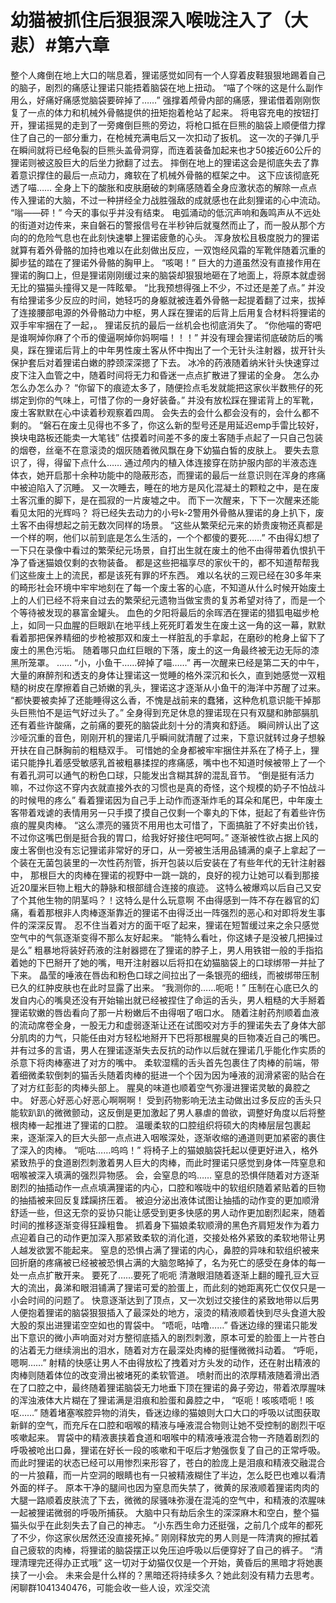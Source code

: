 # 幼猫被抓住后狠狠深入喉咙注入了（大悲）#第六章

整个人瘫倒在地上大口的喘息着，狸诺感觉如同有一个人穿着皮鞋狠狠地踢着自己的脑子，剧烈的痛感让狸诺只能捂着脑袋在地上扭动。
“喵了个咪的这是什么副作用么，好痛好痛感觉脑袋要碎掉了……”
强撑着颅骨内部的痛感，狸诺借着刚刚恢复了一点的体力和机械外骨骼提供的扭矩抱着枪站了起来。
将电容充电的按钮打开，狸诺摇晃的走到了一旁瘫倒巨熊的旁边，将枪口抵在巨熊的脑袋上顺便借力撑住了自己的一部分重力，在枪械充满电后又一次扣动了扳机。
这一次的子弹几乎在瞬间就将已经龟裂的巨熊头盖骨洞穿，而连着装备加起来也才50接近60公斤的狸诺则被这股巨大的后坐力掀翻了过去。
摔倒在地上的狸诺这会是彻底失去了靠着意识撑住的最后一点动力，瘫软在了机械外骨骼的框架之中。
这下应该彻底死透了喵……
全身上下的酸胀和皮肤磨破的刺痛感随着全身应激状态的解除一点点传入狸诺的大脑，不过一种拼经全力战胜强敌的成就感也在此刻狸诺的心中流动。
“嗡——砰！”
今天的事似乎并没有结束。
电弧涌动的低沉声响和轰鸣声从不远处的街道对边传来，来自磐石的警报信号在半秒钟后就戛然而止了，而一股从那个方向的的危险气息也在此刻快速攀上狸诺疲惫的心头。
浑身放松且极度脱力的狸诺就算有着外骨骼的加持也难以在此刻做出反应，一双饱经风霜的军靴伴随着沉重的脚步猛的踏在了狸诺外骨骼的胸甲上。
“咳喝！”
巨大的力道虽然没有直接作用在狸诺的胸口上，但是狸诺刚刚缓过来的脑袋却狠狠地砸在了地面上，将原本就虚弱无比的猫猫头撞得又是一阵眩晕。
“比我预想得强上不少，不过还是差了点。”
并没有给狸诺多少反应的时间，她轻巧的身躯就被连着外骨骼一起提着翻了过来，拔掉了连接腰部电源的外骨骼动力中枢，男人踩在狸诺的后背上后用复合材料将狸诺的双手牢牢捆在了一起，。
狸诺反抗的最后一丝机会也彻底消失了。
“你他喵的寄吧是谁啊焯你麻了个币的傻逼啊焯你妈啊喵！！！”
并没有理会狸诺彻底破防后的嘴臭，踩在狸诺后背上的中年男性废土客从怀中掏出了一个无针头注射器，拔开针头保护套后对着狸诺白嫩的脖颈深深摁了下去。
冰冷的药液随着纳米针头快速穿过皮下注入血管之中，随着时间将无力和昏迷一点点扩散进了狸诺的全身。
怎么办怎么办怎么办？
“你留下的痕迹太多了，随便捡点毛发就能把这家伙半数熊仔的死绑定到你的气味上，可惜了你的一身好装备。”
并没有放松踩在狸诺背上的军靴，废土客默默在心中读着秒观察着四周。
会失去的会什么都会没有的，会什么都不剩的。
“磐石在废土见得也不多了，你这么新的型号还是用延迟emp手雷比较好，换块电路板还能卖一大笔钱”
估摸着时间差不多的废土客随手点起了一只自己包装的烟卷，丝毫不在意滚烫的烟灰随着微风飘在身下幼猫白皙的皮肤上。
要失去意识了，得，得留下点什么……
通过颅内的植入体连接穿在防护服内部的半液态连体衣，她开启那十余种功能中的隐蔽形态，而狸诺的最后一丝意识则在浑身的疼痛中被迫陷入了沉睡。
又一次睡去，睡在的地方是风化混凝土的颗粒之中，是在废土客沉重的脚下，是在孤寂的一片废墟之中。
而下一次醒来，下下一次醒来还能看见太阳的光辉吗？
将已经失去动力的小号k-2警用外骨骼从狸诺的身上扒下，废土客不由得想起之前无数次同样的场景。
“这些从繁荣纪元来的娇贵废物还真都是一个样的啊，他们以前到底是怎么生活的，一个个都傻的要死……”
不由得幻想了一下只在录像中看过的繁荣纪元场景，自打出生就在废土的他不由得带着仇恨扒干净了昏迷猫娘仅剩的衣物装备。
都是这些把福享尽的家伙干的，都不知道帮帮我们这些废土上的流民，都是该死有罪的坏东西。
难以名状的三观已经在30多年来的畸形社会环境中牢牢地刻在了每一个废土客的心底，不知道从什么时候开始废土上的人们已经不将来自过去的繁荣纪元遗物当做宝贵的复苏希望对待了，而是一个个等待被发现的暴富金罐头。
血色的夕阳将最后的余晖洒在狸诺的猎狐电磁步枪上，如同一只血腥的巨眼趴在地平线上死死盯着发生在废土这一角的这一幕，默默看着那把保养精细的步枪被那双和废土一样脏乱的手拿起，在磨砂的枪身上留下了废土的黑色污垢。
随着哪只血红巨眼的下落，废土的这一角最终被无边无际的漆黑所笼罩。
……
“小，小鱼干……碎掉了喵……”
再一次醒来已经是第二天的中午，大量的麻醉剂和透支的身体让狸诺这一觉睡的格外深沉和长久，直到她感觉一双粗糙的树皮在摩擦着自己娇嫩的乳头，狸诺这才逐渐从小鱼干的海洋中苏醒了过来。
“都快要被卖掉了还能睡得这么香，不愧是战前来的蠢猪，这种危机意识能干掉那头巨熊怕不是运气好过头了。”
全身得到充足休息的狸诺现在只有双腿和肺部膈肌还有着些许酸痛，之前痛的要死的脑袋此刻十分的清爽和舒适。
瞬间辨认出了这沙哑沉重的音色，刚刚开机的狸诺几乎瞬间就清醒了过来，下意识就转过身子想躲开扶在自己酥胸前的粗糙双手。
可惜她的全身都被牢牢捆住并系在了椅子上，狸诺只能挣扎着感受敏感乳首被粗暴揉捏的疼痛感，嘴中也不知道时候被带上了一个有着孔洞可以通气的粉色口球，只能发出含糊其辞的混乱音节。
“倒是挺有活力嘛，不过你这不穿内衣就直接外衣的习惯也是真的奇怪，这个规模的奶子不怕战斗的时候甩的疼么”
看着狸诺因为自己手上动作而逐渐炸毛的耳朵和尾巴，中年废土客带着戏谑的表情用另一只手摸了摸自己仅剩一个睾丸的下体，挺起了有着些许伤痕的腥臭肉棒。
“这么漂亮的骚货不用用也太可惜了，下面搞脏了不好卖出价钱，不过你这嘴巴倒是挺合我的胃口，给我好好接住吧呵呵。”
逐渐被性欲占据上风的废土客倒也没有忘记狸诺非常好的牙口，从一旁被生活用品铺满的桌子上拿起了一个装在无菌包装里的一次性药剂管，拆开包装以后安装在了有些年代的无针注射器中，
那根巨大的肉棒在狸诺的视野中一跳一跳的，良好的视力让她可以看到那接近20厘米巨物上粗大的静脉和根部缝合连接的痕迹。
这特么被爆鸡以后自己又安了个其他生物的阴茎吗？！这特么是什么玩意啊
不由得感到一阵不存在器官的幻痛，看着那根非人肉棒逐渐靠近的狸诺不由得泛出一阵强烈的恶心和对即将发生事件的深深反胃。
忍不住当着对方的面干呕了起来，狸诺在短暂缓过来之余只感觉空气中的气氛逐渐变得不那么友好起来。
“能特么看吐，你这婊子是没被几把操过是么”
粗暴地将装好药液的注射器摁在了狸诺的脖子上，男人用铁钳一般的手指掐着她的下巴掰开了她的嘴，甩开注射器以后将扣在幼猫脑袋上的口球绑带一并扯了下来。
晶莹的唾液在唇齿和粉色口球之间拉出了一条银亮的细线，而被绑带压制已久的红肿皮肤也在此时显露了出来。
“我测你的……呃呃！”
压制在心底已久的发自内心的嘴臭还没有开始输出就已经被捏住了命运的舌头，男人粗糙的大手掰着狸诺软嫩的唇齿看向了那一片粉嫩后不由得咽了咽口水。
随着注射药剂顺着血液的流动席卷全身，一股无力和虚弱逐渐让还在试图咬对方手的狸诺失去了身体大部分肌肉的力气，只能任由对方轻松地掰开下巴将那根腥臭的巨物凑近自己的嘴巴。
并有过多的言语，男人在狸诺逐渐失去反抗的动作以后就在狸诺几乎能化作实质的杀意下将肉棒塞进了对方的嘴中。
柔软湿糯的舌头首先包裹住了肉棒的前端，带着细微柔软倒刺的猫舌头随着肉棒的挺进一个个因为因为唾液的润滑紧密的贴合在了对方红彭彭的肉棒头部上。
腥臭的味道也顺着空气弥漫进狸诺灵敏的鼻腔之中。
好恶心好恶心好恶心啊啊啊！
受到药物影响无法主动做出过多反应的舌头只能软趴趴的微微颤动，这反倒是更加激起了男人暴虐的兽欲，调整好角度以后将整根肉棒一起推进了狸诺的口腔。
温暖柔软的口腔组织将硕大的肉棒层层包裹起来，逐渐深入的巨大头部一点点进入咽喉深处，逐渐收缩的通道则更加紧密的裹住了深入的肉棒。
“呃咕……呜呜！”
将椅子上的猫娘脑袋托起以便更好进入，格外紧致热乎的食道剧烈刺激着男人巨大的肉棒，而此时狸诺只感觉到身体一阵窒息和咽喉被深入填满的强烈异物感。
会，会窒息的呜……
窒息的恐惧伴随着对方逐渐剧烈的抽插动作一点点填满狸诺的内心，口腔和喉咙中的软组织随着紧贴着的巨物的抽插被来回反复蹂躏挤压着。
被迫分泌出液体试图让抽插的动作变的更加顺滑舒适一些，但这无奈的妥协只能让感受到更多快感的男人动作更加剧烈起来，随着时间的推移逐渐变得狂躁粗鲁。
抓着身下猫娘柔软顺滑的黑色齐肩短发作为着力点迎着自己的动作更加深入那紧致柔软的消化道，交接处格外紧致的柔软地带让男人越发欲罢不能起来。
窒息的恐惧占满了狸诺的内心，鼻腔的异味和软组织被来回折磨的疼痛被已经被被恐惧占满的大脑忽略掉了，名为死亡的感受在身体的每一处一点点扩散开来。
要死了……要死了呃呃
清澈眼泪随着逐渐上翻的瞳孔豆大豆大的流出，鼻涕和眼泪铺满了狸诺可爱的脸蛋上，而此刻的她距离死亡仅仅只是一小会时间的问题了。
快意逐渐达到了顶点，又一次划过交接住的紧致地带以后男人便抱着狸诺的脑袋狠狠插入了最深处的地方，滚烫的精液顺着快到尽头食道大股大股的泵出进狸诺空空如也的胃袋中。
“唔呃，咕噜……”
昏迷边缘的狸诺只能发出下意识的微小声响面对对方整彻底插入的剧烈刺激，原本可爱的脸蛋上一片苍白的沾着无力继续淌出的泪水，随着对方在最深处肉棒的挺懂微微抖动着。
“呼呃，嗯啊……”
射精的快感让男人不由得放松了拽着对方头发的动作，还在射出精液的肉棒则随着体位的改变滑出被堵死的柔软管道。
喷射而出的浓厚精液随着滑出洒在了口腔之中，最终随着狸诺脑袋无力地垂下顶在狸诺的鼻子旁边，带着浓厚腥味的浑浊液体大片糊在了狸诺满是泪痕和脸蛋和鼻腔之中，
“呕呃！咳咳唔呃！咳呕……”
随着堵塞喉腔异物的消失，昏迷边缘的猫娘则大口大口的呼吸以试图获取新鲜的空气，而充斥在口腔和咽喉的精液与唾液混合物则让她不受控制的剧烈干呕咳嗽起来。
胃袋中的精液裹挟着食道和咽喉中的精液唾液混合物一齐随着剧烈的呼吸被呛出口鼻，狸诺在好长一段的咳嗽和干呕后才勉强恢复了自己的正常呼吸。
而此时狸诺的状态已经可以用惨烈来形容了，苍白的脸庞上是泪痕和精液交融混合的一片狼藉，而一片空洞的眼睛也有一只被精液糊住了半边，怎么眨巴也难以看清外面的样子。
原本干净的腿间也因为窒息而失禁了，微黄的尿液顺着狸诺肉肉的大腿一路顺着皮肤流了下去，微微的尿骚味弥漫在混沌的空气中，和精液的浓腥味一起被狸诺微弱的呼吸所捕获。
大脑中只有劫后余生的深深麻木和空白，整个猫猫头似乎在此刻失去了自己的神志。
“小东西生命力还挺强，之前几个成年的都死了不少，你这家伙居然还没直接死掉。”
刚刚释放完的男人则是一阵清爽的擦拭着自己疲软的肉棒，将狸诺的脑袋摆正以免压迫呼吸以后便穿好了自己的裤子。
“清理清理完还得办正式哦”
这一切对于幼猫仅仅是一个开始，黄昏后的黑暗才将她裹挟了一小会。
未来会是什么样的？黑暗还将持续多久？她此刻没有精力去思考。闲聊群1041340476，可能会收一些人设，欢淫交流

